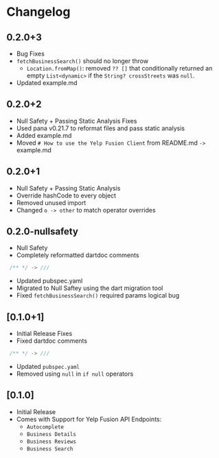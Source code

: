 # Changelog

## 0.2.0+3

* Bug Fixes
* `fetchBusinessSearch()` should no longer throw
  * `Location.fromMap()`: removed `?? []` that conditionally returned an empty `List<dynamic>` if the `String? crossStreets` was `null`.
* Updated example.md

## 0.2.0+2

* Null Safety + Passing Static Analysis Fixes
* Used pana v0.21.7 to reformat files and pass static analysis
* Added example.md
* Moved `# How to use the Yelp Fusion Client` from README.md `->` example.md

## 0.2.0+1

* Null Safety + Passing Static Analysis
* Override hashCode to every object
* Removed unused import
* Changed `o -> other` to match operator overrides

## 0.2.0-nullsafety

* Null Safety
* Completely reformatted dartdoc comments

```dart
 /** */ -> /// 
```

* Updated pubspec.yaml
* Migrated to Null Saftey using the dart migration tool
* Fixed `fetchBusinessSearch()` required params logical bug

## [0.1.0+1]

* Initial Release Fixes
* Fixed dartdoc comments

```dart
 /** */ -> /// 
```

* Updated `pubspec.yaml`
* Removed using `null` in `if null` operators

## [0.1.0]

* Initial Release
* Comes with Support for Yelp Fusion API Endpoints:
  * `Autocomplete`
  * `Business Details`
  * `Business Reviews`
  * `Business Search`
